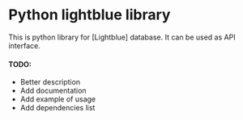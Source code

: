 # Python lightblue library

This is python library for [Lightblue] database. It can be used as API 
interface.

#### TODO:
 - Better description
 - Add documentation
 - Add example of usage
 - Add dependencies list
